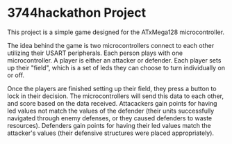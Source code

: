 # 3744hackathon Project

This project is a simple game designed for the ATxMega128 microcontroller.

The idea behind the game is two microcontrollers connect to each other utilizing their USART peripherals. Each person plays with one microcontroller. A player is either an attacker or defender. Each player sets up their "field", which is a set of leds they can choose to turn individually on or off. 

Once the players are finished setting up their field, they press a button to lock in their decision. The microcontrollers will send this data to each other, and score based on the data received. Attacackers gain points for having led values not match the values of the defender (their units successfully navigated through enemy defenses, or they caused defenders to waste resources). Defenders gain points for having their led values match the attacker's values (their defensive structures were placed appropriately).

